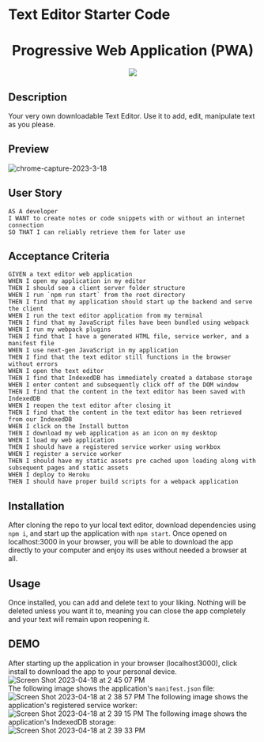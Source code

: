 # Text Editor Starter Code
<h1 align="center"> Progressive Web Application (PWA) </h1>
  
<p align="center">
    <img src="https://img.shields.io/github/languages/top/jwLeamy/text-editor" />
   
</p>

## Description

Your very own downloadable Text Editor. Use it to add, edit, manipulate text as you please.

## Preview 

![chrome-capture-2023-3-18](https://user-images.githubusercontent.com/111401066/232912299-6085d916-bf9e-4bfa-a1ab-195e0cbe72e4.gif)

## User Story

```
AS A developer
I WANT to create notes or code snippets with or without an internet connection
SO THAT I can reliably retrieve them for later use
```

## Acceptance Criteria

```
GIVEN a text editor web application
WHEN I open my application in my editor
THEN I should see a client server folder structure
WHEN I run `npm run start` from the root directory
THEN I find that my application should start up the backend and serve the client
WHEN I run the text editor application from my terminal
THEN I find that my JavaScript files have been bundled using webpack
WHEN I run my webpack plugins
THEN I find that I have a generated HTML file, service worker, and a manifest file
WHEN I use next-gen JavaScript in my application
THEN I find that the text editor still functions in the browser without errors
WHEN I open the text editor
THEN I find that IndexedDB has immediately created a database storage
WHEN I enter content and subsequently click off of the DOM window
THEN I find that the content in the text editor has been saved with IndexedDB
WHEN I reopen the text editor after closing it
THEN I find that the content in the text editor has been retrieved from our IndexedDB
WHEN I click on the Install button
THEN I download my web application as an icon on my desktop
WHEN I load my web application
THEN I should have a registered service worker using workbox
WHEN I register a service worker
THEN I should have my static assets pre cached upon loading along with subsequent pages and static assets
WHEN I deploy to Heroku
THEN I should have proper build scripts for a webpack application
```

## Installation
After cloning the repo to yur local text editor, download dependencies using ```npm i```, and start up the application with ```npm start```. Once opened on localhost:3000 in your browser, you will be able to download the app directly to your computer and enjoy its uses without needed a browser at all. 

  
## Usage
Once installed, you can add and delete text to your liking. Nothing will be deleted unless you want it to, meaning you can close the app completely and your text will remain upon reopening it. 

## DEMO
After starting up the application in your browser (localhost3000), click install to download the app to your personal device. 
![Screen Shot 2023-04-18 at 2 45 07 PM](https://user-images.githubusercontent.com/111401066/232912715-5657b2f3-e35e-4bb5-b610-bbc5ce1f081c.png)
<br />
The following image shows the application's ```manifest.json``` file:
<br />
![Screen Shot 2023-04-18 at 2 38 57 PM](https://user-images.githubusercontent.com/111401066/232912555-68fe2502-26ec-4f98-9596-767799e70812.png)
The following image shows the application's registered service worker:
<br />
![Screen Shot 2023-04-18 at 2 39 15 PM](https://user-images.githubusercontent.com/111401066/232912590-38ba34f4-e4cb-48cb-9bd2-65cfb0e33af2.png)
The following image shows the application's IndexedDB storage:
<br />
![Screen Shot 2023-04-18 at 2 39 33 PM](https://user-images.githubusercontent.com/111401066/232912502-575300f5-a4b8-40fe-98fb-c83faa026f25.png)

